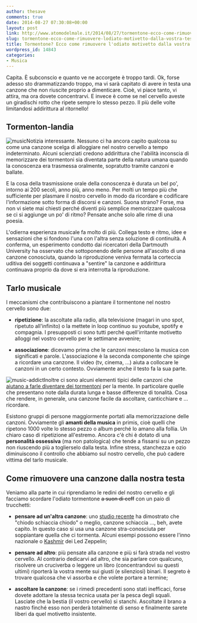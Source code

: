 ```yaml
---
author: thesave
comments: true
date: 2014-08-27 07:30:08+00:00
layout: post
link: http://www.atomodelmale.it/2014/08/27/tormentone-ecco-come-rimuovere-lodiato-motivetto-dalla-vostra-testa/
slug: tormentone-ecco-come-rimuovere-lodiato-motivetto-dalla-vostra-testa
title: Tormentone? Ecco come rimuovere l'odiato motivetto dalla vostra testa
wordpress_id: 14843
categories:
- Musica
---
```


Capita. È subconscio e quanto ve ne accorgete è troppo tardi. Ok, forse adesso sto drammatizzando troppo, ma vi sarà capitato di avere in testa una canzone che non riuscite proprio a dimenticare. Cioè, vi piace tanto, vi attira, ma ora dovete concentrarvi. E invece è come se nel cervello aveste un giradischi rotto che ripete sempre lo stesso pezzo. Il più delle volte limitandosi addirittura al ritornello!



## Tormenton-landia



![music](http://www.atomodelmale.it/wp-content/uploads/2014/08/music-197x300.jpg)Notizia interessante. Nessuno ci ha ancora capito qualcosa su come una canzone scelga di alloggiare nel nostro cervello a tempo indeterminato. Alcuni scienziati credono addirittura che l'abilità inconscia di memorizzare dei tormentoni sia diventata parte della natura umana quando la conoscenza era trasmessa oralmente, sopratutto tramite canzoni e ballate.

E la cosa della trasmissione orale della conoscenza è durata un bel po', intorno ai 200 secoli, anno più, anno meno. Per molti un tempo più che sufficiente per plasmare il nostro cervello in modo da ricordare e codificare l'informazione sotto forma di discorsi e canzoni. Suona strano? Forse, ma non vi siete mai chiesti perché diventi più semplice memorizzare qualcosa se ci si aggiunge un po' di ritmo? Pensate anche solo alle rime di una poesia.

L'odierna esperienza musicale fa molto di più. Collega testo e ritmo, idee e sensazioni che si fondono l'una con l'altra senza soluzione di continuità. A conferma, un esperimento condotto dai ricercatori della Dartmouth University ha osservato che sottoponendo delle persone all'ascolto di una canzone conosciuta, quando la riproduzione veniva fermata la corteccia uditiva dei soggetti continuava a "sentire" la canzone e addirittura continuava proprio da dove si era interrotta la riproduzione.



## Tarlo musicale



I meccanismi che contribuiscono a piantare il tormentone nel nostro cervello sono due:





  * **ripetizione**: la ascoltate alla radio, alla televisione (magari in uno spot, ripetuto all'infinito) o la mettete in loop continuo su youtube, spotify e compagnia. I presupposti ci sono tutti perché quell'irritante motivetto alloggi nel vostro cervello per le settimane avvenire;


  * **associazione**: dicevamo prima che le canzoni mescolano la musica con significati e parole. L'associazione è la seconda componente che spinge a ricordare una canzone. Il video (tv, cinema, ...) aiuta a collocare le canzoni in un certo contesto. Ovviamente anche il testo fa la sua parte.



![music-addict](http://www.atomodelmale.it/wp-content/uploads/2014/08/music-addict-300x225.jpg)Inoltre ci sono alcuni elementi tipici delle canzoni che [aiutano a farle diventare dei tormentoni](http://www.sciencefriday.com/blogs/05/28/2014/why-do-songs-get-stuck-in-our-heads.html?series=28) per la mente. In particolare quelle che presentano note dalla durata lunga e basse differenze di tonalità. Cosa che rendere, in generale, una canzone facile da ascoltare, canticchiare e ... ricordare.

Esistono gruppi di persone maggiormente portati alla memorizzazione delle canzoni. Ovviamente gli **amanti della musica** in primis, cioè quelli che ripetono 1000 volte lo stesso pezzo o album perché lo amano alla follia. Un chiaro caso di ripetizione all'estremo. Ancora c'è chi è dotato di una **personalità ossessiva** (ma non patologica) che tende a fissarsi su un pezzo non riuscendo più a toglierselo dalla testa. Infine stress, stanchezza e ozio diminuiscono il controllo che abbiamo sul nostro cervello, che può cadere vittima del tarlo musicale.





## Come rimuovere una canzone dalla nostra testa



Veniamo alla parte in cui riprendiamo le redini del nostro cervello e gli facciamo scordare l'odiato tormentone <del>a suon di ceff</del> con un paio di trucchetti:





  * **pensare ad un'altra canzone**: uno [studio recente](http://www.plosone.org/article/info%3Adoi%2F10.1371%2Fjournal.pone.0086170) ha dimostrato che "chiodo schiaccia chiodo" o meglio, canzone schiaccia ..., beh, avete capito. In questo caso si usa una canzone stra-conosciuta per soppiantare quella che ci tormenta. Alcuni esempi possono essere l'inno nazionale o [Kashmir](https://www.youtube.com/watch?v=sfR_HWMzgyc) dei Led Zeppelin;


  * **pensare ad altro**: più pensate alla canzone e più si farà strada nel vostro cervello. Al contrario dedicarvi ad altro, che sia parlare con qualcuno, risolvere un cruciverba o leggere un libro (concentrandovi su questi ultimi) riporterà la vostra mente sui giusti (e silenziosi) binari. Il segreto è trovare qualcosa che vi assorba e che volete portare a termine;


  * **ascoltare la canzone**: se i rimedi precedenti sono stati inefficaci, forse dovete adottare la stessa tecnica usata per la pesca degli squali. Lasciate che la bestia (il vostro cervello) si stanchi. Ascoltate il brano a nastro finché esso non perderà totalmente di senso e finalmente sarete liberi da quel motivetto insistente.


